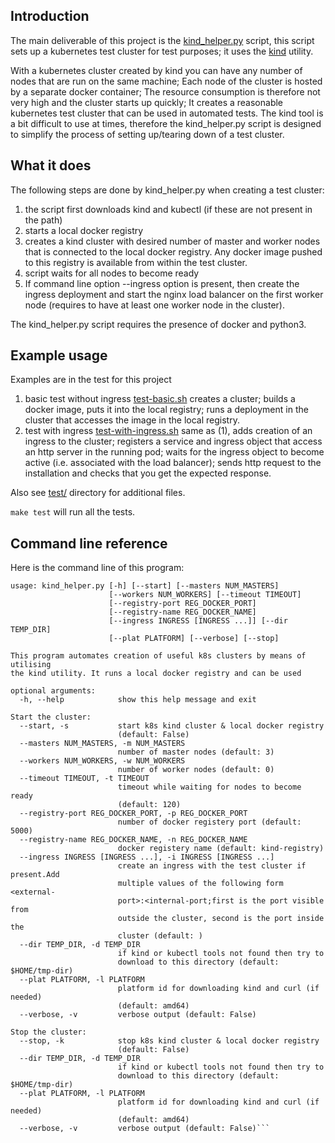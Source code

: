 
## Introduction

The main deliverable of this project is the [kind\_helper.py](https://github.com/MoserMichael/kind-helper/blob/master/kind_helper.py) script, this script sets up a kubernetes test cluster for test purposes; it uses the [kind](https://kubernetes.io/docs/setup/learning-environment/kind/) utility.

With a kubernetes cluster created by kind you can have any number of nodes that are run on the same machine; Each node of the cluster is hosted by a separate docker container; The resource consumption is therefore not very high and the cluster starts up quickly; It creates a reasonable kubernetes test cluster that can be used in automated tests. The kind tool is a bit difficult to use at times, therefore the kind\_helper.py script is designed to simplify the process of setting up/tearing down of a test cluster.

## What it does

The following steps are done by kind\_helper.py when creating a test cluster:

1. the script first downloads kind and kubectl (if these are not present in the path)
2. starts a local docker registry 
3. creates a kind cluster with desired number of master and worker nodes that is connected to the local docker registry. Any docker image pushed to this registry is available from within the test cluster.
4. script waits for all nodes to become ready
5. If command line option --ingress option is present, then create the ingress deployment and start the nginx load balancer on the first worker node (requires to have at least one worker node in the cluster). 

The kind\_helper.py script requires the presence of docker and python3.

## Example usage 

Examples are in the test for this project 

1. basic test without ingress [test-basic.sh](https://github.com/MoserMichael/kind-helper/blob/master/test/test-basic.sh) 
 creates a cluster; builds a docker image, puts it into the local registry; runs a deployment in the cluster that accesses the image in the local registry.
2. test with ingress [test-with-ingress.sh](https://github.com/MoserMichael/kind-helper/blob/master/test/test-with-ingress.sh)  same as (1), adds creation of an ingress to the cluster; registers a service and ingress object that access an http server in the running pod; waits for the ingress object to become active (i.e. associated with the load balancer); sends http request to the installation and checks that you get the expected response.

Also see [test/](https://github.com/MoserMichael/kind-helper/tree/master/test) directory for additional files.

`make test` will run all the tests.

## Command line reference

Here is the command line of this program:

```
usage: kind_helper.py [-h] [--start] [--masters NUM_MASTERS]
                      [--workers NUM_WORKERS] [--timeout TIMEOUT]
                      [--registry-port REG_DOCKER_PORT]
                      [--registry-name REG_DOCKER_NAME]
                      [--ingress INGRESS [INGRESS ...]] [--dir TEMP_DIR]
                      [--plat PLATFORM] [--verbose] [--stop]

This program automates creation of useful k8s clusters by means of utilising
the kind utility. It runs a local docker registry and can be used

optional arguments:
  -h, --help            show this help message and exit

Start the cluster:
  --start, -s           start k8s kind cluster & local docker registry
                        (default: False)
  --masters NUM_MASTERS, -m NUM_MASTERS
                        number of master nodes (default: 3)
  --workers NUM_WORKERS, -w NUM_WORKERS
                        number of worker nodes (default: 0)
  --timeout TIMEOUT, -t TIMEOUT
                        timeout while waiting for nodes to become ready
                        (default: 120)
  --registry-port REG_DOCKER_PORT, -p REG_DOCKER_PORT
                        number of docker registery port (default: 5000)
  --registry-name REG_DOCKER_NAME, -n REG_DOCKER_NAME
                        docker registery name (default: kind-registry)
  --ingress INGRESS [INGRESS ...], -i INGRESS [INGRESS ...]
                        create an ingress with the test cluster if present.Add
                        multiple values of the following form <external-
                        port>:<internal-port;first is the port visible from
                        outside the cluster, second is the port inside the
                        cluster (default: )
  --dir TEMP_DIR, -d TEMP_DIR
                        if kind or kubectl tools not found then try to
                        download to this directory (default: $HOME/tmp-dir)
  --plat PLATFORM, -l PLATFORM
                        platform id for downloading kind and curl (if needed)
                        (default: amd64)
  --verbose, -v         verbose output (default: False)

Stop the cluster:
  --stop, -k            stop k8s kind cluster & local docker registry
                        (default: False)
  --dir TEMP_DIR, -d TEMP_DIR
                        if kind or kubectl tools not found then try to
                        download to this directory (default: $HOME/tmp-dir)
  --plat PLATFORM, -l PLATFORM
                        platform id for downloading kind and curl (if needed)
                        (default: amd64)
  --verbose, -v         verbose output (default: False)```

